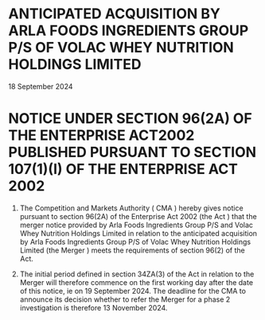 # ANTICIPATED ACQUISITION BY ARLA FOODS INGREDIENTS GROUP P/S OF VOLAC WHEY NUTRITION HOLDINGS LIMITED

18 September 2024

# NOTICE UNDER SECTION 96(2A) OF THE ENTERPRISE ACT2002 PUBLISHED PURSUANT TO SECTION 107(1)(I) OF THE ENTERPRISE ACT 2002

1. The Competition and Markets Authority ( CMA ) hereby gives notice pursuant to section 96(2A) of the Enterprise Act 2002 (the Act ) that the merger notice provided by Arla Foods Ingredients Group P/S and Volac Whey Nutrition Holdings Limited in relation to the anticipated acquisition by Arla Foods Ingredients Group P/S of Volac Whey Nutrition Holdings Limited (the Merger ) meets the requirements of section 96(2) of the Act.

2. The initial period defined in section 34ZA(3) of the Act in relation to the Merger will therefore commence on the first working day after the date of this notice, ie on 19 September 2024. The deadline for the CMA to announce its decision whether to refer the Merger for a phase 2 investigation is therefore 13 November 2024.